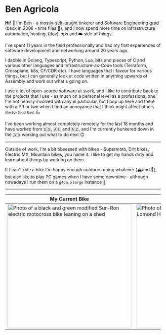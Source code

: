 # Ben Agricola

**Hi!** 👋 I'm Ben - a mostly-self-taught tinkerer and Software Engineering grad (back in 2008 - time flies 🤯), and I now spend more time on infrastructure automation, hosting, (dev)-ops and ☁️ side of things.

I've spent 11 years in the field professionally and had my first experiences of software development and networking around 20 years ago.  

I dabble in Golang, Typescript, Python, Lua, bits and pieces of C and various other languages and Infrastructure-as-Code tools (Terraform, Crossplane, k8s, CF/CDK etc). I have languages that I favour for various things, but I can generally look at code written in anything upwards of Assembly and work out what's going on.

I use a lot of open-source software at `$work`, and I like to contribute back to the projects that I use - as much on a personal level as a professional one. I'm not heavily involved with any in particular, but I pop up here and there with a PR or two when I find an annoyance that I think might affect others <sub><sup>(the Boy Scout Rule)</sup></sub> 👍


I've been working almost completely remotely for the last 18 months and have worked from 🇪🇸, 🇦🇺 and 🇳🇿, and I'm currently bunkered down in the 🇬🇧 working out what to do next 🙃

---

Outside of work, I'm a bit obsessed with bikes - Supermoto, Dirt bikes, Electric MX, Mountain bikes, you name it. I like to get my hands dirty and learn about things by working on them.

If I can't ride a bike I'm happy enough outdoors doing whatever (🏔and 🌲), but also like to play PC games when I have some downtime - although nowadays I run them on a `g4dn.xlarge` instance 🙈

---

My Current Bike | My Current Face <sub><sup>(on left 😜)</sup></sub>
--------------- | --------------------------
<img width="400px" src="https://raw.githubusercontent.com/benagricola/benagricola/master/images/sur-ron.jpg" alt="Photo of a black and green modified Sur-Ron electric motocross bike leaning on a shed" />|<img width="400px" src="https://raw.githubusercontent.com/benagricola/benagricola/master/images/me.jpg" alt="Photo of Ben Agricola with 3 friends on Ben Lomond Hike, Queenstown, NZ" />
